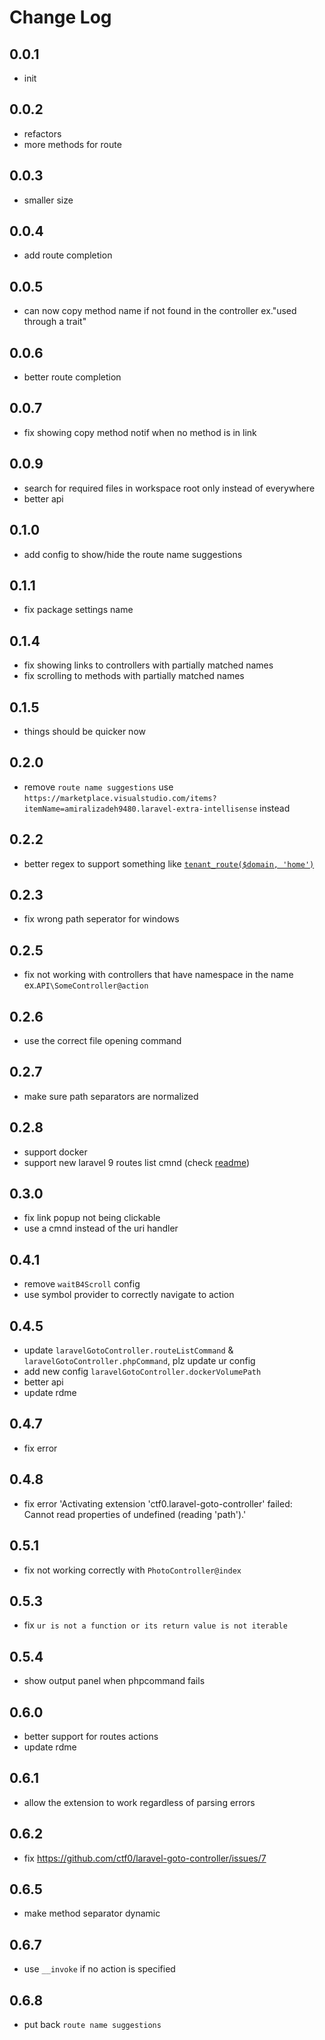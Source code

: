 # Change Log

## 0.0.1

- init

## 0.0.2

- refactors
- more methods for route

## 0.0.3

- smaller size

## 0.0.4

- add route completion

## 0.0.5

- can now copy method name if not found in the controller ex."used through a trait"

## 0.0.6

- better route completion

## 0.0.7

- fix showing copy method notif when no method is in link

## 0.0.9

- search for required files in workspace root only instead of everywhere
- better api

## 0.1.0

- add config to show/hide the route name suggestions

## 0.1.1

- fix package settings name

## 0.1.4

- fix showing links to controllers with partially matched names
- fix scrolling to methods with partially matched names

## 0.1.5

- things should be quicker now

## 0.2.0

- remove `route name suggestions` use `https://marketplace.visualstudio.com/items?itemName=amiralizadeh9480.laravel-extra-intellisense` instead

## 0.2.2

- better regex to support something like [`tenant_route($domain, 'home')`](https://tenancyforlaravel.com/docs/v3/features/cross-domain-redirect/)

## 0.2.3

- fix wrong path seperator for windows

## 0.2.5

- fix not working with controllers that have namespace in the name ex.`API\SomeController@action`

## 0.2.6

- use the correct file opening command

## 0.2.7

- make sure path separators are normalized

## 0.2.8

- support docker
- support new laravel 9 routes list cmnd (check [readme](https://github.com/ctf0/laravel-goto-controller/blob/HEAD/README.md))

## 0.3.0

- fix link popup not being clickable
- use a cmnd instead of the uri handler

## 0.4.1

- remove `waitB4Scroll` config
- use symbol provider to correctly navigate to action

## 0.4.5

- update `laravelGotoController.routeListCommand` & `laravelGotoController.phpCommand`, plz update ur config
- add new config `laravelGotoController.dockerVolumePath`
- better api
- update rdme

## 0.4.7

- fix error

## 0.4.8

- fix error 'Activating extension 'ctf0.laravel-goto-controller' failed: Cannot read properties of undefined (reading 'path').'

## 0.5.1

- fix not working correctly with `PhotoController@index`

## 0.5.3

- fix `ur is not a function or its return value is not iterable`

## 0.5.4

- show output panel when phpcommand fails

## 0.6.0

- better support for routes actions
- update rdme

## 0.6.1

- allow the extension to work regardless of parsing errors

## 0.6.2

- fix https://github.com/ctf0/laravel-goto-controller/issues/7

## 0.6.5

- make method separator dynamic

## 0.6.7

- use `__invoke` if no action is specified

## 0.6.8

- put back `route name suggestions`
